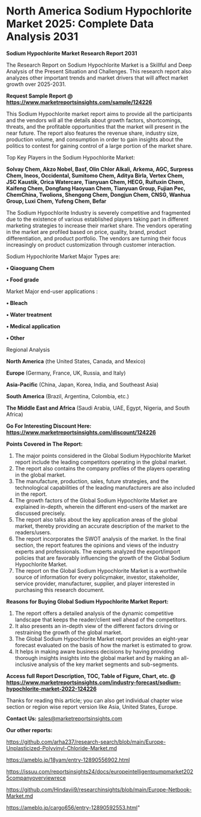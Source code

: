 # North America Sodium Hypochlorite Market 2025: Complete Data Analysis 2031

<strong>Sodium Hypochlorite Market Research Report 2031</strong>

The Research Report on Sodium Hypochlorite Market is a Skillful and Deep Analysis of the Present Situation and Challenges. This research report also analyzes other important trends and market drivers that will affect market growth over 2025-2031.

<strong>Request Sample Report @ <a href=https://www.marketreportsinsights.com/sample/124226>https://www.marketreportsinsights.com/sample/124226</a></strong>

This Sodium Hypochlorite market report aims to provide all the participants and the vendors will all the details about growth factors, shortcomings, threats, and the profitable opportunities that the market will present in the near future. The report also features the revenue share, industry size, production volume, and consumption in order to gain insights about the politics to contest for gaining control of a large portion of the market share.

Top Key Players in the Sodium Hypochlorite Market:

<strong>Solvay Chem, Akzo Nobel, Basf, Olin Chlor Alkali, Arkema, AGC, Surpress Chem, Ineos, Occidental, Sumitomo Chem, Aditya Birla, Vertex Chem, JSC Kaustik, Orica Watercare, Tianyuan Chem, HECG, Ruifuxin Chem, Kaifeng Chem, Dongfang Haoyuan Chem, Tianyuan Group, Fujian Pec, ChemChina, Twolions, Shengong Chem, Dongjun Chem, CNSG, Wanhua Group, Luxi Chem, Yufeng Chem, Befar</strong>

The Sodium Hypochlorite Industry is severely competitive and fragmented due to the existence of various established players taking part in different marketing strategies to increase their market share. The vendors operating in the market are profiled based on price, quality, brand, product differentiation, and product portfolio. The vendors are turning their focus increasingly on product customization through customer interaction.

Sodium Hypochlorite Market Major Types are:

<strong>• Qiaoguang Chem

• Food grade</strong>

Market Major end-user applications :

<strong>• Bleach

• Water treatment

• Medical application

• Other</strong>

Regional Analysis

</u><strong><b>North America</b></strong> (the United States, Canada, and Mexico)

<strong><b>Europe </b></strong>(Germany, France, UK, Russia, and Italy)

<strong><b>Asia-Pacific</b></strong> (China, Japan, Korea, India, and Southeast Asia)

<strong><b>South America</b></strong> (Brazil, Argentina, Colombia, etc.)

<strong><b>The Middle East and Africa</b></strong> (Saudi Arabia, UAE, Egypt, Nigeria, and South Africa)

<strong>Go For Interesting Discount Here: <a href=https://www.marketreportsinsights.com/discount/124226>https://www.marketreportsinsights.com/discount/124226</a></strong>

<strong>Points Covered in The Report:</strong>
<ol>
  <li>The major points considered in the Global Sodium Hypochlorite Market report include the leading competitors operating in the global market.</li>
  <li>The report also contains the company profiles of the players operating in the global market.</li>
  <li>The manufacture, production, sales, future strategies, and the technological capabilities of the leading manufacturers are also included in the report.</li>
  <li>The growth factors of the Global Sodium Hypochlorite Market are explained in-depth, wherein the different end-users of the market are discussed precisely.</li>
  <li>The report also talks about the key application areas of the global market, thereby providing an accurate description of the market to the readers/users.</li>
  <li>The report incorporates the SWOT analysis of the market. In the final section, the report features the opinions and views of the industry experts and professionals. The experts analyzed the export/import policies that are favorably influencing the growth of the Global Sodium Hypochlorite Market.</li>
  <li>The report on the Global Sodium Hypochlorite Market is a worthwhile source of information for every policymaker, investor, stakeholder, service provider, manufacturer, supplier, and player interested in purchasing this research document.</li>
</ol>
<strong>Reasons for Buying Global Sodium Hypochlorite Market Report:</strong>

<ol>
  <li>The report offers a detailed analysis of the dynamic competitive landscape that keeps the reader/client well ahead of the competitors.</li>
  <li>It also presents an in-depth view of the different factors driving or restraining the growth of the global market.</li>
  <li>The Global Sodium Hypochlorite Market report provides an eight-year forecast evaluated on the basis of how the market is estimated to grow.</li>
  <li>It helps in making aware business decisions by having providing thorough insights insights into the global market and by making an all-inclusive analysis of the key market segments and sub-segments.</li>
</ol>
<strong>Access full Report Description, TOC, Table of Figure, Chart, etc. @ <a href=https://www.marketreportsinsights.com/industry-forecast/sodium-hypochlorite-market-2022-124226>https://www.marketreportsinsights.com/industry-forecast/sodium-hypochlorite-market-2022-124226</a></strong>


Thanks for reading this article; you can also get individual chapter wise section or region wise report version like Asia, United States, Europe.

<strong>Contact Us:</strong>
sales@marketreportsinsights.com

<strong>Our other reports:</strong>

<a href=https://github.com/arha237/research-search/blob/main/Europe-Unplasticized-Polyvinyl-Chloride-Market.md>https://github.com/arha237/research-search/blob/main/Europe-Unplasticized-Polyvinyl-Chloride-Market.md</a>

<a href=https://ameblo.jp/18yam/entry-12890556902.html>https://ameblo.jp/18yam/entry-12890556902.html</a>

<a href=https://issuu.com/reportsinsights24/docs/europeintelligentpumpmarket2025companyoverviewrece>https://issuu.com/reportsinsights24/docs/europeintelligentpumpmarket2025companyoverviewrece</a>

<a href=https://github.com/Hindavii9/researchinsights/blob/main/Europe-Netbook-Market.md>https://github.com/Hindavii9/researchinsights/blob/main/Europe-Netbook-Market.md</a>

<a href=https://ameblo.jp/cargo656/entry-12890592553.html>https://ameblo.jp/cargo656/entry-12890592553.html</a>"

